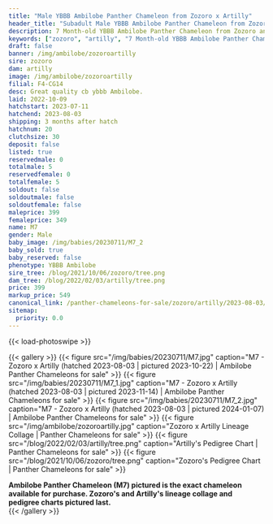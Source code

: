 ```yaml
---
title: "Male YBBB Ambilobe Panther Chameleon from Zozoro x Artilly"
header_title: "Subadult Male YBBB Ambilobe Panther Chameleon from Zozoro x Artilly"
description: 7 Month-old YBBB Ambilobe Panther Chameleon from Zozoro and Artilly. Great quality cb ybbb Ambilobe. We've included sire and dam dendrograms if available, but you can view our Zozoro or Artilly breeder pages for more information.
keywords: ["zozoro", "artilly", "7 Month-old YBBB Ambilobe Panther Chameleon", "baby chameleons for sale", "buy panther chameleon", "panther for sale", "ambilobe panther chameleons for sale", "ambilobe panther chameleon for sale"]
draft: false
banner: /img/ambilobe/zozoroartilly
sire: zozoro
dam: artilly
image: /img/ambilobe/zozoroartilly
filial: F4-CG14
desc: Great quality cb ybbb Ambilobe.
laid: 2022-10-09
hatchstart: 2023-07-11
hatchend: 2023-08-03
shipping: 3 months after hatch
hatchnum: 20
clutchsize: 30
deposit: false
listed: true
reservedmale: 0
totalmale: 5
reservedfemale: 0
totalfemale: 5
soldout: false
soldoutmale: false
soldoutfemale: false
maleprice: 399
femaleprice: 349
name: M7
gender: Male
baby_image: /img/babies/20230711/M7_2
baby_sold: true
baby_reserved: false
phenotype: YBBB Ambilobe
sire_tree: /blog/2021/10/06/zozoro/tree.png
dam_tree: /blog/2022/02/03/artilly/tree.png
price: 399
markup_price: 549
canonical_link: /panther-chameleons-for-sale/zozoro/artilly/2023-08-03/m4/
sitemap:
  priority: 0.0
---
```


{{< load-photoswipe >}}

{{< gallery >}}
  {{< figure src="/img/babies/20230711/M7.jpg" caption="M7 - Zozoro x Artilly (hatched 2023-08-03 | pictured 2023-10-22) | Ambilobe Panther Chameleons for sale" >}}
  {{< figure src="/img/babies/20230711/M7_1.jpg" caption="M7 - Zozoro x Artilly (hatched 2023-08-03 | pictured 2023-11-14) | Ambilobe Panther Chameleons for sale" >}}
  {{< figure src="/img/babies/20230711/M7_2.jpg" caption="M7 - Zozoro x Artilly (hatched 2023-08-03 | pictured 2024-01-07) | Ambilobe Panther Chameleons for sale" >}}
  {{< figure src="/img/ambilobe/zozoroartilly.jpg" caption="Zozoro x Artilly Lineage Collage | Panther Chameleons for sale" >}}
  {{< figure src="/blog/2022/02/03/artilly/tree.png" caption="Artilly's Pedigree Chart | Panther Chameleons for sale" >}}
  {{< figure src="/blog/2021/10/06/zozoro/tree.png" caption="Zozoro's Pedigree Chart | Panther Chameleons for sale" >}}
  <figcaption itemprop="description"><strong>Ambilobe Panther Chameleon (M7) pictured is the exact chameleon available for purchase. Zozoro's and Artilly's lineage collage and pedigree charts pictured last.</strong></figcaption>
{{< /gallery >}}
